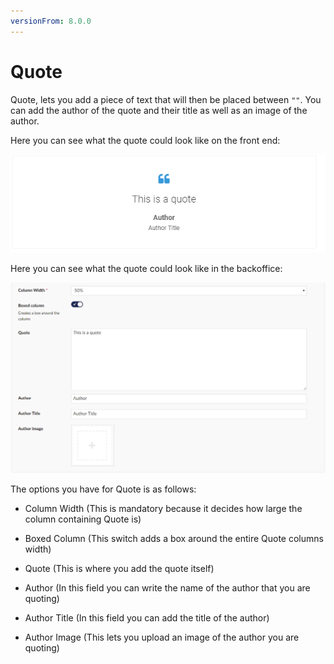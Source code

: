 ```yaml
---
versionFrom: 8.0.0
---
```


# Quote

Quote, lets you add a piece of text that will then be placed between `""`.  You can add the author of the quote and their title as well as an image of the author.

Here you can see what the quote could look like on the front end:

![Quote Frontend](images/Quote-frontend1.png)

Here you can see what the quote could look like in the backoffice:

![Quote Backoffice](images/Quote-Backoffice.png)

The options you have for Quote is as follows:

- Column Width (This is mandatory because it decides how large the column containing Quote is)

- Boxed Column (This switch adds a box around the entire Quote columns width)

- Quote (This is where you add the quote itself)

- Author (In this field you can write the name of the author that you are quoting)

- Author Title (In this field you can add the title of the author)

- Author Image (This lets you upload an image of the author you are quoting)
